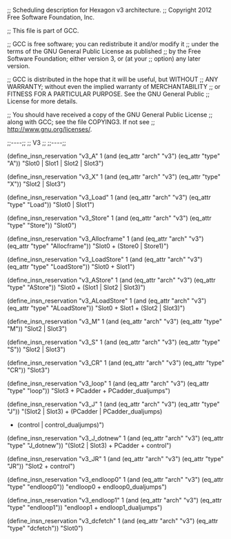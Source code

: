 ;; Scheduling description for Hexagon v3 architecture.
;; Copyright 2012 Free Software Foundation, Inc.

;; This file is part of GCC.

;; GCC is free software; you can redistribute it and/or modify it
;; under the terms of the GNU General Public License as published
;; by the Free Software Foundation; either version 3, or (at your
;; option) any later version.

;; GCC is distributed in the hope that it will be useful, but WITHOUT
;; ANY WARRANTY; without even the implied warranty of MERCHANTABILITY
;; or FITNESS FOR A PARTICULAR PURPOSE.  See the GNU General Public
;; License for more details.

;; You should have received a copy of the GNU General Public License
;; along with GCC; see the file COPYING3.  If not see
;; <http://www.gnu.org/licenses/>.

;;----;;
;; V3 ;;
;;----;;

(define_insn_reservation "v3_A" 1
  (and (eq_attr "arch" "v3") (eq_attr "type" "A"))
  "Slot0 | Slot1 | Slot2 | Slot3")

(define_insn_reservation "v3_X" 1
  (and (eq_attr "arch" "v3") (eq_attr "type" "X"))
  "Slot2 | Slot3")

(define_insn_reservation "v3_Load" 1
  (and (eq_attr "arch" "v3") (eq_attr "type" "Load"))
  "Slot0 | Slot1")

(define_insn_reservation "v3_Store" 1
  (and (eq_attr "arch" "v3") (eq_attr "type" "Store"))
  "Slot0")

(define_insn_reservation "v3_Allocframe" 1
  (and (eq_attr "arch" "v3") (eq_attr "type" "Allocframe"))
  "Slot0 + (Store0 | Store1)")

(define_insn_reservation "v3_LoadStore" 1
  (and (eq_attr "arch" "v3") (eq_attr "type" "LoadStore"))
  "Slot0 + Slot1")

(define_insn_reservation "v3_AStore" 1
  (and (eq_attr "arch" "v3") (eq_attr "type" "AStore"))
  "Slot0 + (Slot1 | Slot2 | Slot3)")

(define_insn_reservation "v3_ALoadStore" 1
  (and (eq_attr "arch" "v3") (eq_attr "type" "ALoadStore"))
  "Slot0 + Slot1 + (Slot2 | Slot3)")

(define_insn_reservation "v3_M" 1
  (and (eq_attr "arch" "v3") (eq_attr "type" "M"))
  "Slot2 | Slot3")

(define_insn_reservation "v3_S" 1
  (and (eq_attr "arch" "v3") (eq_attr "type" "S"))
  "Slot2 | Slot3")

(define_insn_reservation "v3_CR" 1
  (and (eq_attr "arch" "v3") (eq_attr "type" "CR"))
  "Slot3")

(define_insn_reservation "v3_loop" 1
  (and (eq_attr "arch" "v3") (eq_attr "type" "loop"))
  "Slot3 + PCadder + PCadder_dualjumps")

(define_insn_reservation "v3_J" 1
  (and (eq_attr "arch" "v3") (eq_attr "type" "J"))
  "(Slot2 | Slot3) + (PCadder | PCadder_dualjumps)
   + (control | control_dualjumps)")

(define_insn_reservation "v3_J_dotnew" 1
  (and (eq_attr "arch" "v3") (eq_attr "type" "J_dotnew"))
  "(Slot2 | Slot3) + PCadder + control")

(define_insn_reservation "v3_JR" 1
  (and (eq_attr "arch" "v3") (eq_attr "type" "JR"))
  "Slot2 + control")

(define_insn_reservation "v3_endloop0" 1
  (and (eq_attr "arch" "v3") (eq_attr "type" "endloop0"))
  "endloop0 + endloop0_dualjumps")

(define_insn_reservation "v3_endloop1" 1
  (and (eq_attr "arch" "v3") (eq_attr "type" "endloop1"))
  "endloop1 + endloop1_dualjumps")

(define_insn_reservation "v3_dcfetch" 1
  (and (eq_attr "arch" "v3") (eq_attr "type" "dcfetch"))
  "Slot0")
